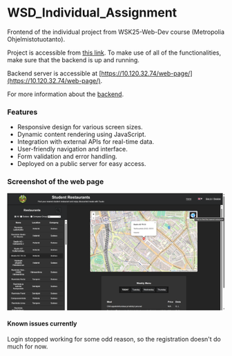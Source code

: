# WSD_Individual_Assignment

Frontend of the individual project from WSK25-Web-Dev course (Metropolia Ohjelmistotuotanto).

Project is accessible from [this link](https://users.metropolia.fi/~tonykar/WSD_Individual_Assignment/). To make use of all of the functionalities, make sure that the backend is up and running.

Backend server is accessible at [https://10.120.32.74/web-page/](https://10.120.32.74/web-page/).

For more information about the [backend](https://github.com/TonyKarlin/WSD_Individual_Assignment_Backend).

### Features

- Responsive design for various screen sizes.
- Dynamic content rendering using JavaScript.
- Integration with external APIs for real-time data.
- User-friendly navigation and interface.
- Form validation and error handling.
- Deployed on a public server for easy access.

### Screenshot of the web page

![Home page of the web page](./Student-Restaurants/resources/project-image.png)

#### Known issues currently

Login stopped working for some odd reason, so the registration doesn't do much for now.
